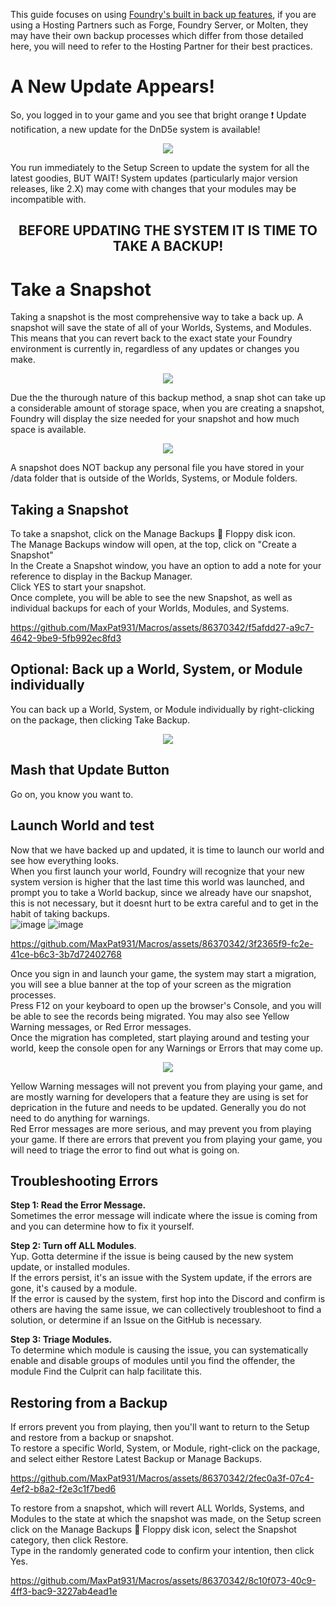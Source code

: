This guide focuses on using [Foundry's built in back up features](https://foundryvtt.com/article/backups/), if you are using a Hosting Partners such as Forge, Foundry Server, or Molten, they may have their own backup processes which differ from those detailed here, you will need to refer to the Hosting Partner for their best practices.

# A New Update Appears!
So, you logged in to your game and you see that bright orange ❗ Update notification, a new update for the DnD5e system is available!  
<p align="center"> 
<img src="https://github.com/MaxPat931/Macros/assets/86370342/219f9847-c748-4b8d-9d88-9fe2c7b0b8da">
</p>
You run immediately to the Setup Screen to update the system for all the latest goodies, BUT WAIT! System updates (particularly major version releases, like 2.X) may come with changes that your modules may be incompatible with.  

<h2 align="center"> BEFORE UPDATING THE SYSTEM IT IS TIME TO TAKE A BACKUP! </h2>

# Take a Snapshot
Taking a snapshot is the most comprehensive way to take a back up. A snapshot will save the state of all of your Worlds, Systems, and Modules. This means that you can revert back to the exact state your Foundry environment is currently in, regardless of any updates or changes you make.  
<p align="center"> 
<img src="https://github.com/MaxPat931/Macros/assets/86370342/4b65dd5d-e9de-413f-b30c-e02fc9be9f4f">
</p>

Due the the thurough nature of this backup method, a snap shot can take up a considerable amount of storage space, when you are creating a snapshot, Foundry will display the size needed for your snapshot and how much space is available.  
<p align="center"> 
<img src="https://github.com/MaxPat931/Macros/assets/86370342/6fea6e98-7eaa-401e-a523-f17bfbe2bfd3">
</p>

A snapshot does NOT backup any personal file you have stored in your /data folder that is outside of the Worlds, Systems, or Module folders.

## Taking a Snapshot
To take a snapshot, click on the Manage Backups 💾 Floppy disk icon.  
The Manage Backups window will open, at the top, click on "Create a Snapshot"  
In the Create a Snapshot window, you have an option to add a note for your reference to display in the Backup Manager.  
Click YES to start your snapshot.  
Once complete, you will be able to see the new Snapshot, as well as individual backups for each of your Worlds, Modules, and Systems.  


https://github.com/MaxPat931/Macros/assets/86370342/f5afdd27-a9c7-4642-9be9-5fb992ec8fd3

## Optional: Back up a World, System, or Module individually
You can back up a World, System, or Module individually by right-clicking on the package, then clicking Take Backup.  
<p align="center"> 
<img src="https://github.com/MaxPat931/Macros/assets/86370342/e6f65d15-7daa-45c8-aa05-7cfecf6cd443">
</p>

## Mash that Update Button
Go on, you know you want to.

## Launch World and test
Now that we have backed up and updated, it is time to launch our world and see how everything looks.  
When you first launch your world, Foundry will recognize that your new system version is higher that the last time this world was launched, and prompt you to take a World backup, since we already have our snapshot, this is not necessary, but it doesnt hurt to be extra careful and to get in the habit of taking backups.   
![image](https://github.com/MaxPat931/Macros/assets/86370342/e9c0e425-7d20-4626-83b7-7c5435b90380)
![image](https://github.com/MaxPat931/Macros/assets/86370342/be6fdcaf-dde2-471c-b1ca-f5157fe4168a)  

https://github.com/MaxPat931/Macros/assets/86370342/3f2365f9-fc2e-41ce-b6c3-3b7d72402768


Once you sign in and launch your game, the system may start a migration, you will see a blue banner at the top of your screen as the migration processes.  
Press F12 on your keyboard to open up the browser's Console, and you will be able to see the records being migrated. You may also see Yellow Warning messages, or Red Error messages.  
Once the migration has completed, start playing around and testing your world, keep the console open for any Warnings or Errors that may come up.  

<p align="center"> 
<img src="https://github.com/MaxPat931/Macros/assets/86370342/bb402c3a-6a1a-47bc-9b66-a9cef931f461">
</p>

Yellow Warning messages will not prevent you from playing your game, and are mostly warning for developers that a feature they are using is set for deprication in the future and needs to be updated. Generally you do not need to do anything for warnings.  
Red Error messages are more serious, and may prevent you from playing your game. If there are errors that prevent you from playing your game, you will need to triage the error to find out what is going on.  

## Troubleshooting Errors
**Step 1: Read the Error Message.**  
Sometimes the error message will indicate where the issue is coming from and you can determine how to fix it yourself.  

**Step 2: Turn off ALL Modules**.  
Yup. Gotta determine if the issue is being caused by the new system update, or installed modules.  
If the errors persist, it's an issue with the System update, if the errors are gone, it's caused by a module.  
If the error is caused by the system, first hop into the Discord and confirm is others are having the same issue, we can collectively troubleshoot to find a solution, or determine if an Issue on the GitHub is necessary. 

**Step 3: Triage Modules.**  
To determine which module is causing the issue, you can systematically enable and disable groups of modules until you find the offender, the module Find the Culprit can halp facilitate this.

## Restoring from a Backup
If errors prevent you from playing, then you'll want to return to the Setup and restore from a backup or snapshot.  
To restore a specific World, System, or Module, right-click on the package, and select either Restore Latest Backup or Manage Backups.    

https://github.com/MaxPat931/Macros/assets/86370342/2fec0a3f-07c4-4ef2-b8a2-f2e3c1f7bed6

To restore from a snapshot, which will revert ALL Worlds, Systems, and Modules to the state at which the snapshot was made, on the Setup screen click on the Manage Backups 💾 Floppy disk icon, select the Snapshot category, then click Restore.  
Type in the randomly generated code to confirm your intention, then click Yes.

https://github.com/MaxPat931/Macros/assets/86370342/8c10f073-40c9-4ff3-bac9-3227ab4ead1e


